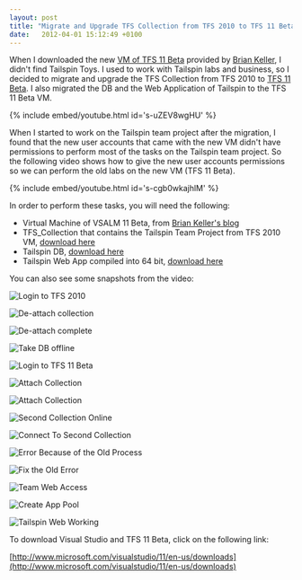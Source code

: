 ```yaml
---
layout: post
title: "Migrate and Upgrade TFS Collection from TFS 2010 to TFS 11 Beta Video"
date:   2012-04-01 15:12:49 +0100
---
```


When I downloaded the new [VM of TFS 11 Beta](http://blogs.msdn.com/b/briankel/archive/2012/02/29/visual-studio-11-alm-virtual-machine-and-hands-on-labs-demo-scripts-updated-for-beta.aspx?ocid=soc-n-eg-elite--MRadwan "VM of TFS 11 Beta") provided by [Brian Keller](http://blogs.msdn.com/b/briankel/?ocid=soc-n-eg-elite--MRadwan "Brian Keller"), I didn't find Tailspin Toys. I used to work with Tailspin labs and business, so I decided to migrate and upgrade the TFS Collection from TFS 2010 to [TFS 11 Beta](https://mohamedradwan.com/category/tfs-11-beta/ "TFS 11 Beta links"). I also migrated the DB and the Web Application of Tailspin to the TFS 11 Beta VM.

{% include embed/youtube.html id='s-uZEV8wgHU' %}

When I started to work on the Tailspin team project after the migration, I found that the new user accounts that came with the new VM didn't have permissions to perform most of the tasks on the Tailspin team project. So the following video shows how to give the new user accounts permissions so we can perform the old labs on the new VM (TFS 11 Beta).

{% include embed/youtube.html id='s-cgb0wkajhlM' %}

In order to perform these tasks, you will need the following:

- Virtual Machine of VSALM 11 Beta, from [Brian Keller's blog](http://blogs.msdn.com/b/briankel/archive/2012/02/29/visual-studio-11-alm-virtual-machine-and-hands-on-labs-demo-scripts-updated-for-beta.aspx "TFS 11 Beta VM")
- TFS_Collection that contains the Tailspin Team Project from TFS 2010 VM, [download here](https://skydrive.live.com/redir.aspx?cid=4bcaa16d27b46600&resid=4BCAA16D27B46600!2158&parid=4BCAA16D27B46600!2135 "TFS Collection")
- Tailspin DB, [download here](https://skydrive.live.com/?cid=4bcaa16d27b46600&id=4BCAA16D27B46600%212156 "Tailspin DB")
- Tailspin Web App compiled into 64 bit, [download here](https://skydrive.live.com/redir.aspx?cid=4bcaa16d27b46600&resid=4BCAA16D27B46600!2157&parid=4BCAA16D27B46600!2135 "Tailspin Web App 64 bit")

You can also see some snapshots from the video:

![Login to TFS 2010](/assets/images/2012/04/1-1024x635.png)

![De-attach collection](/assets/images/2012/04/2-1024x669.png)

![De-attach complete](/assets/images/2012/04/3-1024x638.png)

![Take DB offline](/assets/images/2012/04/4-1024x691.png)

![Login to TFS 11 Beta](/assets/images/2012/04/5-1024x670.png)

![Attach Collection](/assets/images/2012/04/6-1024x679.png)

![Attach Collection](/assets/images/2012/04/7-1024x654.png)

![Second Collection Online](/assets/images/2012/04/8-1024x652.png)

![Connect To Second Collection](/assets/images/2012/04/9-1024x653.png)

![Error Because of the Old Process](/assets/images/2012/04/10-1024x659.png)

![Fix the Old Error](/assets/images/2012/04/11-1024x674.png)

![Team Web Access](/assets/images/2012/04/12-1024x657.png)

![Create App Pool](/assets/images/2012/04/13-1024x698.png)

![Tailspin Web Working](/assets/images/2012/04/14-1024x688.png)

To download Visual Studio and TFS 11 Beta, click on the following link:

[http://www.microsoft.com/visualstudio/11/en-us/downloads](http://www.microsoft.com/visualstudio/11/en-us/downloads)
